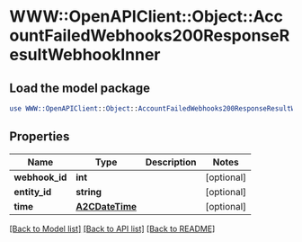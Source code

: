 # WWW::OpenAPIClient::Object::AccountFailedWebhooks200ResponseResultWebhookInner

## Load the model package
```perl
use WWW::OpenAPIClient::Object::AccountFailedWebhooks200ResponseResultWebhookInner;
```

## Properties
Name | Type | Description | Notes
------------ | ------------- | ------------- | -------------
**webhook_id** | **int** |  | [optional] 
**entity_id** | **string** |  | [optional] 
**time** | [**A2CDateTime**](A2CDateTime.md) |  | [optional] 

[[Back to Model list]](../README.md#documentation-for-models) [[Back to API list]](../README.md#documentation-for-api-endpoints) [[Back to README]](../README.md)


